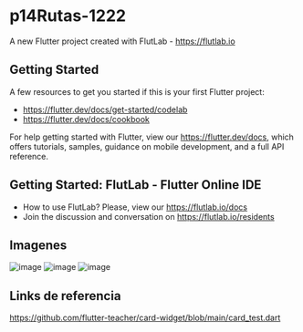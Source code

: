 # p14Rutas-1222

A new Flutter project created with FlutLab - https://flutlab.io

## Getting Started

A few resources to get you started if this is your first Flutter project:

- https://flutter.dev/docs/get-started/codelab
- https://flutter.dev/docs/cookbook

For help getting started with Flutter, view our
https://flutter.dev/docs, which offers tutorials,
samples, guidance on mobile development, and a full API reference.

## Getting Started: FlutLab - Flutter Online IDE

- How to use FlutLab? Please, view our https://flutlab.io/docs
- Join the discussion and conversation on https://flutlab.io/residents

## Imagenes
![image](https://github.com/AngelManuelGomezHernandez/p14_rutas_1222/assets/143548268/4762b8fb-4773-4b63-b62f-d557926bb098)
![image](https://github.com/AngelManuelGomezHernandez/p14_rutas_1222/assets/143548268/abeb37dd-2fb0-41f1-bef8-fdc5a15f8faf)
![image](https://github.com/AngelManuelGomezHernandez/p14_rutas_1222/assets/143548268/d2aff29b-ad5f-4bb7-a3f9-30a69372de50)



## Links de referencia
https://github.com/flutter-teacher/card-widget/blob/main/card_test.dart
